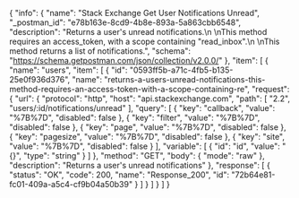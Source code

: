 {
  "info": {
    "name": "Stack Exchange Get User Notifications Unread",
    "_postman_id": "e78b163e-8cd9-4b8e-893a-5a863cbb6548",
    "description": "Returns a user's unread notifications.\n \nThis method requires an access_token, with a scope containing \"read_inbox\".\n \nThis method returns a list of notifications.",
    "schema": "https://schema.getpostman.com/json/collection/v2.0.0/"
  },
  "item": [
    {
      "name": "users",
      "item": [
        {
          "id": "0593ff5b-a71c-4fb5-b135-25e0f936d376",
          "name": "returns-a-users-unread-notifications-this-method-requires-an-access-token-with-a-scope-containing-re",
          "request": {
            "url": {
              "protocol": "http",
              "host": "api.stackexchange.com",
              "path": [
                "2.2",
                "users/:id/notifications/unread"
              ],
              "query": [
                {
                  "key": "callback",
                  "value": "%7B%7D",
                  "disabled": false
                },
                {
                  "key": "filter",
                  "value": "%7B%7D",
                  "disabled": false
                },
                {
                  "key": "page",
                  "value": "%7B%7D",
                  "disabled": false
                },
                {
                  "key": "pagesize",
                  "value": "%7B%7D",
                  "disabled": false
                },
                {
                  "key": "site",
                  "value": "%7B%7D",
                  "disabled": false
                }
              ],
              "variable": [
                {
                  "id": "id",
                  "value": "{}",
                  "type": "string"
                }
              ]
            },
            "method": "GET",
            "body": {
              "mode": "raw"
            },
            "description": "Returns a user's unread notifications"
          },
          "response": [
            {
              "status": "OK",
              "code": 200,
              "name": "Response_200",
              "id": "72b64e81-fc01-409a-a5c4-cf9b04a50b39"
            }
          ]
        }
      ]
    }
  ]
}